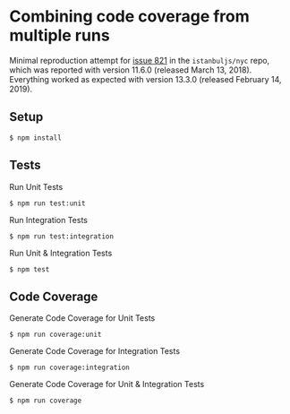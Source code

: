 # Combining code coverage from multiple runs

Minimal reproduction attempt for [issue 821](https://github.com/istanbuljs/nyc/issues/821) in the `istanbuljs/nyc` repo, which was reported with version 11.6.0 (released March 13, 2018). Everything worked as expected with version 13.3.0 (released February 14, 2019).

## Setup

`$ npm install`

## Tests

Run Unit Tests

`$ npm run test:unit`

Run Integration Tests

`$ npm run test:integration`

Run Unit & Integration Tests

`$ npm test`

## Code Coverage

Generate Code Coverage for Unit Tests

`$ npm run coverage:unit`

Generate Code Coverage for Integration Tests

`$ npm run coverage:integration`

Generate Code Coverage for Unit & Integration Tests

`$ npm run coverage`

